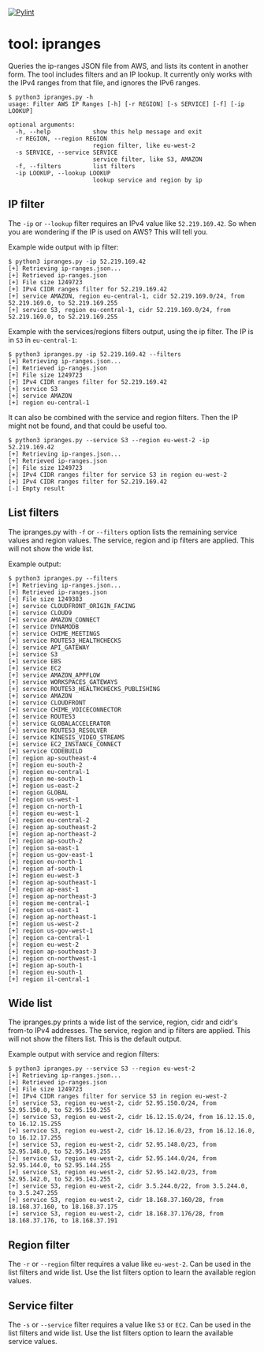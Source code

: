 [![Pylint](https://github.com/amkuipers/aws-ip-ranges/actions/workflows/pylint.yml/badge.svg?branch=main)](https://github.com/amkuipers/aws-ip-ranges/actions/workflows/pylint.yml)

# tool: ipranges
Queries the ip-ranges JSON file from AWS, and lists its content in another form. 
The tool includes filters and an IP lookup.
It currently only works with the IPv4 ranges from that file, and ignores the IPv6 ranges.

```
$ python3 ipranges.py -h
usage: Filter AWS IP Ranges [-h] [-r REGION] [-s SERVICE] [-f] [-ip LOOKUP]

optional arguments:
  -h, --help            show this help message and exit
  -r REGION, --region REGION
                        region filter, like eu-west-2
  -s SERVICE, --service SERVICE
                        service filter, like S3, AMAZON
  -f, --filters         list filters
  -ip LOOKUP, --lookup LOOKUP
                        lookup service and region by ip
```

## IP filter

The `-ip` or `--lookup` filter requires an IPv4 value like `52.219.169.42`.
So when you are wondering if the IP is used on AWS? This will tell you.

Example wide output with ip filter:
```
$ python3 ipranges.py -ip 52.219.169.42
[+] Retrieving ip-ranges.json...
[+] Retrieved ip-ranges.json
[+] File size 1249723
[+] IPv4 CIDR ranges filter for 52.219.169.42
[+] service AMAZON, region eu-central-1, cidr 52.219.169.0/24, from 52.219.169.0, to 52.219.169.255
[+] service S3, region eu-central-1, cidr 52.219.169.0/24, from 52.219.169.0, to 52.219.169.255
```

Example with the services/regions filters output, using the ip filter. 
The IP is in `S3` in `eu-central-1`:
```
$ python3 ipranges.py -ip 52.219.169.42 --filters
[+] Retrieving ip-ranges.json...
[+] Retrieved ip-ranges.json
[+] File size 1249723
[+] IPv4 CIDR ranges filter for 52.219.169.42
[+] service S3
[+] service AMAZON
[+] region eu-central-1
```

It can also be combined with the service and region filters. 
Then the IP might not be found, and that could be useful too.

```
$ python3 ipranges.py --service S3 --region eu-west-2 -ip 52.219.169.42
[+] Retrieving ip-ranges.json...
[+] Retrieved ip-ranges.json
[+] File size 1249723
[+] IPv4 CIDR ranges filter for service S3 in region eu-west-2
[+] IPv4 CIDR ranges filter for 52.219.169.42
[-] Empty result
```


## List filters

The ipranges.py with `-f` or `--filters` option lists the remaining service values and region values.
The service, region and ip filters are applied.
This will not show the wide list.

Example output:
```
$ python3 ipranges.py --filters
[+] Retrieving ip-ranges.json...
[+] Retrieved ip-ranges.json
[+] File size 1249383
[+] service CLOUDFRONT_ORIGIN_FACING
[+] service CLOUD9
[+] service AMAZON_CONNECT
[+] service DYNAMODB
[+] service CHIME_MEETINGS
[+] service ROUTE53_HEALTHCHECKS
[+] service API_GATEWAY
[+] service S3
[+] service EBS
[+] service EC2
[+] service AMAZON_APPFLOW
[+] service WORKSPACES_GATEWAYS
[+] service ROUTE53_HEALTHCHECKS_PUBLISHING
[+] service AMAZON
[+] service CLOUDFRONT
[+] service CHIME_VOICECONNECTOR
[+] service ROUTE53
[+] service GLOBALACCELERATOR
[+] service ROUTE53_RESOLVER
[+] service KINESIS_VIDEO_STREAMS
[+] service EC2_INSTANCE_CONNECT
[+] service CODEBUILD
[+] region ap-southeast-4
[+] region eu-south-2
[+] region eu-central-1
[+] region me-south-1
[+] region us-east-2
[+] region GLOBAL
[+] region us-west-1
[+] region cn-north-1
[+] region eu-west-1
[+] region eu-central-2
[+] region ap-southeast-2
[+] region ap-northeast-2
[+] region ap-south-2
[+] region sa-east-1
[+] region us-gov-east-1
[+] region eu-north-1
[+] region af-south-1
[+] region eu-west-3
[+] region ap-southeast-1
[+] region ap-east-1
[+] region ap-northeast-3
[+] region me-central-1
[+] region us-east-1
[+] region ap-northeast-1
[+] region us-west-2
[+] region us-gov-west-1
[+] region ca-central-1
[+] region eu-west-2
[+] region ap-southeast-3
[+] region cn-northwest-1
[+] region ap-south-1
[+] region eu-south-1
[+] region il-central-1
```

## Wide list 

The ipranges.py prints a wide list of the service, region, cidr and cidr's from-to IPv4 addresses.
The service, region and ip filters are applied.
This will not show the filters list.
This is the default output.

Example output with service and region filters:
```
$ python3 ipranges.py --service S3 --region eu-west-2
[+] Retrieving ip-ranges.json...
[+] Retrieved ip-ranges.json
[+] File size 1249723
[+] IPv4 CIDR ranges filter for service S3 in region eu-west-2
[+] service S3, region eu-west-2, cidr 52.95.150.0/24, from 52.95.150.0, to 52.95.150.255
[+] service S3, region eu-west-2, cidr 16.12.15.0/24, from 16.12.15.0, to 16.12.15.255
[+] service S3, region eu-west-2, cidr 16.12.16.0/23, from 16.12.16.0, to 16.12.17.255
[+] service S3, region eu-west-2, cidr 52.95.148.0/23, from 52.95.148.0, to 52.95.149.255
[+] service S3, region eu-west-2, cidr 52.95.144.0/24, from 52.95.144.0, to 52.95.144.255
[+] service S3, region eu-west-2, cidr 52.95.142.0/23, from 52.95.142.0, to 52.95.143.255
[+] service S3, region eu-west-2, cidr 3.5.244.0/22, from 3.5.244.0, to 3.5.247.255
[+] service S3, region eu-west-2, cidr 18.168.37.160/28, from 18.168.37.160, to 18.168.37.175
[+] service S3, region eu-west-2, cidr 18.168.37.176/28, from 18.168.37.176, to 18.168.37.191
```

## Region filter

The `-r` or `--region` filter requires a value like `eu-west-2`.
Can be used in the list filters and wide list.
Use the list filters option to learn the available region values.

## Service filter

The `-s` or `--service` filter requires a value like `S3` or `EC2`.
Can be used in the list filters and wide list.
Use the list filters option to learn the available service values.

